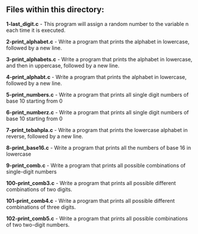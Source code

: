 <h2>Files within this directory:</h2>

**1-last_digit.c** - This program will assign a random number to the variable n each time it is executed. 

**2-print_alphabet.c** - Write a program that prints the alphabet in lowercase, followed by a new line.

**3-print_alphabets.c** - Write a program that prints the alphabet in lowercase, and then in uppercase, followed by a new line.

**4-print_alphabt.c** - Write a program that prints the alphabet in lowercase, followed by a new line.

**5-print_numbers.c** - Write a program that prints all single digit numbers of base 10 starting from 0

**6-print_numberz.c** - Write a program that prints all single digit numbers of base 10 starting from 0

**7-print_tebahpla.c** - Write a program that prints the lowercase alphabet in reverse, followed by a new line.

**8-print_base16.c** - Write a program that prints all the numbers of base 16 in lowercase

**9-print_comb.c** - Write a program that prints all possible combinations of single-digit numbers

**100-print_comb3.c** - Write a program that prints all possible different combinations of two digits.

**101-print_comb4.c** - Write a program that prints all possible different combinations of three digits.

**102-print_comb5.c** - Write a program that prints all possible combinations of two two-digit numbers.


